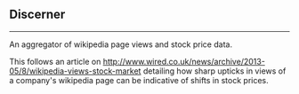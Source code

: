 ## Discerner
------------

An aggregator of wikipedia page views and stock price data. 

This follows an article on http://www.wired.co.uk/news/archive/2013-05/8/wikipedia-views-stock-market 
detailing how sharp upticks in views of a company's wikipedia page can be indicative of shifts in stock
prices.
